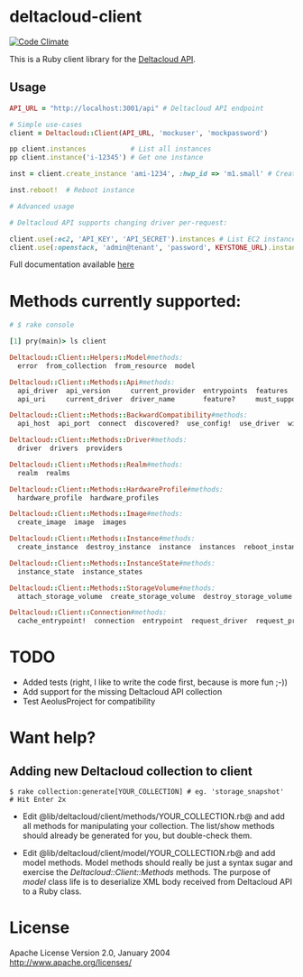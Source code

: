 # deltacloud-client

[![Code Climate](https://codeclimate.com/github/mifo/deltacloud-client.png)](https://codeclimate.com/github/mifo/deltacloud-client)

This is a Ruby client library for the [Deltacloud API](http://deltacloud.apache.org).

## Usage

```ruby
API_URL = "http://localhost:3001/api" # Deltacloud API endpoint

# Simple use-cases
client = Deltacloud::Client(API_URL, 'mockuser', 'mockpassword')

pp client.instances           # List all instances
pp client.instance('i-12345') # Get one instance

inst = client.create_instance 'ami-1234', :hwp_id => 'm1.small' # Create instance

inst.reboot!  # Reboot instance

# Advanced usage

# Deltacloud API supports changing driver per-request:

client.use(:ec2, 'API_KEY', 'API_SECRET').instances # List EC2 instances
client.use(:openstack, 'admin@tenant', 'password', KEYSTONE_URL).instances # List Openstack instances

```

Full documentation available [here](http://rdoc.info/github/mifo/deltacloud-client/master/frames)

# Methods currently supported:
```ruby
# $ rake console

[1] pry(main)> ls client

Deltacloud::Client::Helpers::Model#methods:
  error  from_collection  from_resource  model

Deltacloud::Client::Methods::Api#methods:
  api_driver  api_version     current_provider  entrypoints  features       path      supported_collections
  api_uri     current_driver  driver_name       feature?     must_support!  support?  version

Deltacloud::Client::Methods::BackwardCompatibility#methods:
  api_host  api_port  connect  discovered?  use_config!  use_driver  with_config

Deltacloud::Client::Methods::Driver#methods:
  driver  drivers  providers

Deltacloud::Client::Methods::Realm#methods:
  realm  realms

Deltacloud::Client::Methods::HardwareProfile#methods:
  hardware_profile  hardware_profiles

Deltacloud::Client::Methods::Image#methods:
  create_image  image  images

Deltacloud::Client::Methods::Instance#methods:
  create_instance  destroy_instance  instance  instances  reboot_instance  start_instance  stop_instance

Deltacloud::Client::Methods::InstanceState#methods:
  instance_state  instance_states

Deltacloud::Client::Methods::StorageVolume#methods:
  attach_storage_volume  create_storage_volume  destroy_storage_volume  detach_storage_volume  storage_volume  storage_volumes

Deltacloud::Client::Connection#methods:
  cache_entrypoint!  connection  entrypoint  request_driver  request_provider  use  use_provider  valid_credentials?
```


# TODO

- Added tests (right, I like to write the code first, because is more fun ;-))
- Add support for the missing Deltacloud API collection
- Test AeolusProject for compatibility

# Want help?

## Adding new Deltacloud collection to client

```
$ rake collection:generate[YOUR_COLLECTION] # eg. 'storage_snapshot'
# Hit Enter 2x
```

- Edit @lib/deltacloud/client/methods/YOUR_COLLECTION.rb@ and add all
  methods for manipulating your collection. The list/show methods
  should already be generated for you, but double-check them.

- Edit @lib/deltacloud/client/model/YOUR_COLLECTION.rb@ and add model
  methods. Model methods should really be just a syntax sugar and exercise
  the *Deltacloud::Client::Methods* methods.
  The purpose of *model* class life is to deserialize XML body received
  from Deltacloud API to a Ruby class.


# License

Apache License
Version 2.0, January 2004
http://www.apache.org/licenses/
